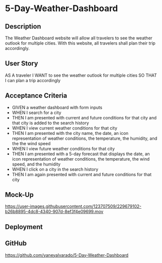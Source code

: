 # 5-Day-Weather-Dashboard

## Description
The Weather Dashboard website will allow all travelers to see the weather outlook for multiple cities.
With this website, all travelers shall plan their trip accordingly. 

## User Story
AS A traveler
I WANT to see the weather outlook for multiple cities
SO THAT I can plan a trip accordingly

## Acceptance Criteria
- GIVEN a weather dashboard with form inputs
- WHEN I search for a city
- THEN I am presented with current and future conditions for that city and that city is added to the search history
- WHEN I view current weather conditions for that city
- THEN I am presented with the city name, the date, an icon representation of weather conditions, the temperature, the humidity, and the the wind speed
- WHEN I view future weather conditions for that city
- THEN I am presented with a 5-day forecast that displays the date, an icon representation of weather conditions, the temperature, the wind speed, and the humidity
- WHEN I click on a city in the search history
- THEN I am again presented with current and future conditions for that city

## Mock-Up
https://user-images.githubusercontent.com/123707509/229679102-b26b8895-4dc8-4340-907d-8ef3f4e09699.mov

## Deployment

## GitHub
https://github.com/yaneyalvarado/5-Day-Weather-Dashboard
